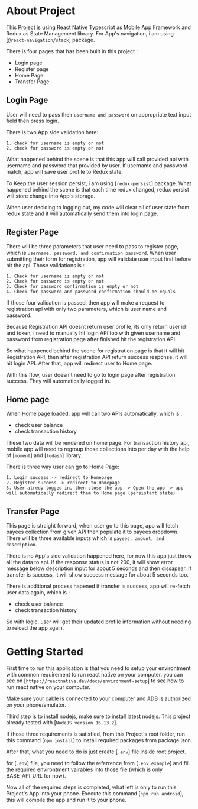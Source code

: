 # About Project
This Project is using React Native Typescript as Mobile App Framework and Redux as State Management library. For App's navigation, i am using [`@react-navigation/stack`] package.

There is four pages that has been built in this project :
* Login page
* Register page
* Home Page
* Transfer Page

## Login Page
User will need to pass their `username and password` on appropriate text input field then press login.

There is two App side validation here:
```
1. check for username is empty or not
2. check for password is empty or not
```

What happened behind the scene is that this app will call provided api with username and password that provided by user. If username and password match, app will save user profile to Redux state.

To Keep the user session persist, i am using [`redux-persist`] package. What happened behind the scene is that each time redux changed, redux persist will store change into App's storage.

When user deciding to logging out, my code will clear all of user state from redux state and it will automatically send them into login page.

## Register Page
There will be three parameters that user need to pass to register page, which is `username, password, and confirmation password`. When user submitting their form for registration, app will validate user input first before hit the api. Those validations is :
```
1. Check for username is empty or not
2. Check for password is empty or not
3. Check for password confirmation is empty or not
4. Check for password and password confirmation should be equals
```
If those four validation is passed, then app will make a request to registration api with only two parameters, which is user name and password.

Because Registration API doesnt return user profile, its only return user id and token, i need to manually hit login API too with given username and password from registration page after finished hit the registration API.

So what happened behind the scene for  registration page is that it will hit Registration API, then after registration API return success response, it will hit login API. After that, app will redirect user to Home page.

With this flow, user doesn't need to go to login page after registration success. They will automatically logged in.

## Home page
When Home page loaded, app will call two APIs automatically, which is :
* check user balance
* check transaction history

These two data will be rendered on home page. For transaction history api, mobile app will need to regroup those collections into per day with the help of [`moment`] and [`lodash`] library.

There is three way user can go to Home Page:
```
1. Login success -> redirect to Homepage
2. Register success -> redirect to Homepage
3. User alredy logged in, then close the app -> Open the app -> app will automatically redirect them to Home page (persistant state)
```

## Transfer Page
This page is straight forward, when user go to this page, app will fetch payees collection from given API then populate it to payees dropdown.
There will be three available inputs which is `payees, amount, and description`.


There is no App's side validation happened here, for now this app just throw all the data to api. If the response status is not 200, it will show error message below description input for about 5 seconds and then dissapear.
If transfer is success, it will show success message for about 5 seconds too.

There is additional process hapened if transfer is success, app will re-fetch user data again, which is :
* check user balance
* check transaction history

So with logic, user will get their updated profile information without needing to reload the app again.

# Getting Started
First time to run this application is that you need to setup your environtment with common requirement to run react native on your computer.
you can see on [`https://reactnative.dev/docs/environment-setup`] to see how to run react native on your computer.

Make sure your cable is connected to your computer and ADB is authorized on your phone/emulator.

Third step is to install nodejs, make sure to install latest nodejs. This project already tested with [`NodeJS version 16.13.2`].

If those three requirements is satisfied, from this Project's root folder, run this command [`npm install`] to install required packages from package.json.

After that, what you need to do is just create [`.env`] file inside root project.

for [`.env`] file, you need to follow the referrence from [`.env.example`] and fill the required environtment vairables into those file (which is only BASE_API_URL for now).

Now all of the required steps is completed, what left is only to run this Project's App into your phone. Execute this command [`npm run android`], this will compile the app and run it to your phone.
